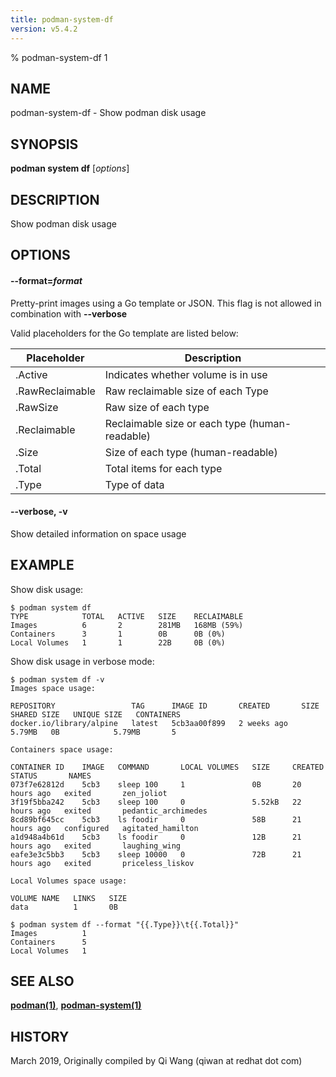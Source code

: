 ```yaml
---
title: podman-system-df
version: v5.4.2
---
```


% podman-system-df 1

## NAME
podman\-system\-df - Show podman disk usage

## SYNOPSIS
**podman system df** [*options*]

## DESCRIPTION
Show podman disk usage

## OPTIONS
#### **--format**=*format*

Pretty-print images using a Go template or JSON. This flag is not allowed in combination with **--verbose**

Valid placeholders for the Go template are listed below:

| **Placeholder**           | **Description**                                  |
| ------------------------- | ------------------------------------------------ |
| .Active                   | Indicates whether volume is in use               |
| .RawReclaimable           | Raw reclaimable size of each Type                |
| .RawSize                  | Raw size of each type                            |
| .Reclaimable              | Reclaimable size or each type (human-readable)   |
| .Size                     | Size of each type (human-readable)               |
| .Total                    | Total items for each type                        |
| .Type                     | Type of data                                     |


#### **--verbose**, **-v**
Show detailed information on space usage

## EXAMPLE

Show disk usage:
```
$ podman system df
TYPE            TOTAL   ACTIVE   SIZE    RECLAIMABLE
Images          6       2        281MB   168MB (59%)
Containers      3       1        0B      0B (0%)
Local Volumes   1       1        22B     0B (0%)
```

Show disk usage in verbose mode:
```
$ podman system df -v
Images space usage:

REPOSITORY                 TAG      IMAGE ID       CREATED       SIZE     SHARED SIZE   UNIQUE SIZE   CONTAINERS
docker.io/library/alpine   latest   5cb3aa00f899   2 weeks ago   5.79MB   0B            5.79MB       5

Containers space usage:

CONTAINER ID    IMAGE   COMMAND       LOCAL VOLUMES   SIZE     CREATED        STATUS       NAMES
073f7e62812d    5cb3    sleep 100     1               0B       20 hours ago   exited       zen_joliot
3f19f5bba242    5cb3    sleep 100     0               5.52kB   22 hours ago   exited       pedantic_archimedes
8cd89bf645cc    5cb3    ls foodir     0               58B      21 hours ago   configured   agitated_hamilton
a1d948a4b61d    5cb3    ls foodir     0               12B      21 hours ago   exited       laughing_wing
eafe3e3c5bb3    5cb3    sleep 10000   0               72B      21 hours ago   exited       priceless_liskov

Local Volumes space usage:

VOLUME NAME   LINKS   SIZE
data          1       0B

$ podman system df --format "{{.Type}}\t{{.Total}}"
Images          1
Containers      5
Local Volumes   1
```
## SEE ALSO
**[podman(1)](podman.1.md)**, **[podman-system(1)](podman-system.1.md)**

## HISTORY
March 2019, Originally compiled by Qi Wang (qiwan at redhat dot com)
